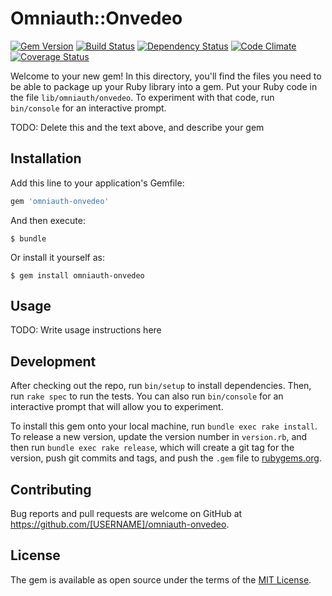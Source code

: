 # Omniauth::Onvedeo
[![Gem Version](https://badge.fury.io/rb/omniauth-onvedeo.svg)](http://badge.fury.io/rb/omniauth-onvedeo)
[![Build Status](https://travis-ci.org/onvedeo/omniauth-onvedeo.svg?branch=master)](https://travis-ci.org/onvedeo/omniauth-onvedeo)
[![Dependency Status](https://gemnasium.com/onvedeo/omniauth-onvedeo.svg)](https://gemnasium.com/onvedeo/omniauth-onvedeo)
[![Code Climate](https://codeclimate.com/github/onvedeo/omniauth-onvedeo/badges/gpa.svg)](https://codeclimate.com/github/onvedeo/omniauth-onvedeo)
[![Coverage Status](https://coveralls.io/repos/onvedeo/omniauth-onvedeo/badge.svg?branch=master&service=github)](https://coveralls.io/github/onvedeo/omniauth-onvedeo?branch=master)

Welcome to your new gem! In this directory, you'll find the files you need to be able to package up your Ruby library into a gem. Put your Ruby code in the file `lib/omniauth/onvedeo`. To experiment with that code, run `bin/console` for an interactive prompt.

TODO: Delete this and the text above, and describe your gem

## Installation

Add this line to your application's Gemfile:

```ruby
gem 'omniauth-onvedeo'
```

And then execute:

    $ bundle

Or install it yourself as:

    $ gem install omniauth-onvedeo

## Usage

TODO: Write usage instructions here

## Development

After checking out the repo, run `bin/setup` to install dependencies. Then, run `rake spec` to run the tests. You can also run `bin/console` for an interactive prompt that will allow you to experiment.

To install this gem onto your local machine, run `bundle exec rake install`. To release a new version, update the version number in `version.rb`, and then run `bundle exec rake release`, which will create a git tag for the version, push git commits and tags, and push the `.gem` file to [rubygems.org](https://rubygems.org).

## Contributing

Bug reports and pull requests are welcome on GitHub at https://github.com/[USERNAME]/omniauth-onvedeo.


## License

The gem is available as open source under the terms of the [MIT License](http://opensource.org/licenses/MIT).

